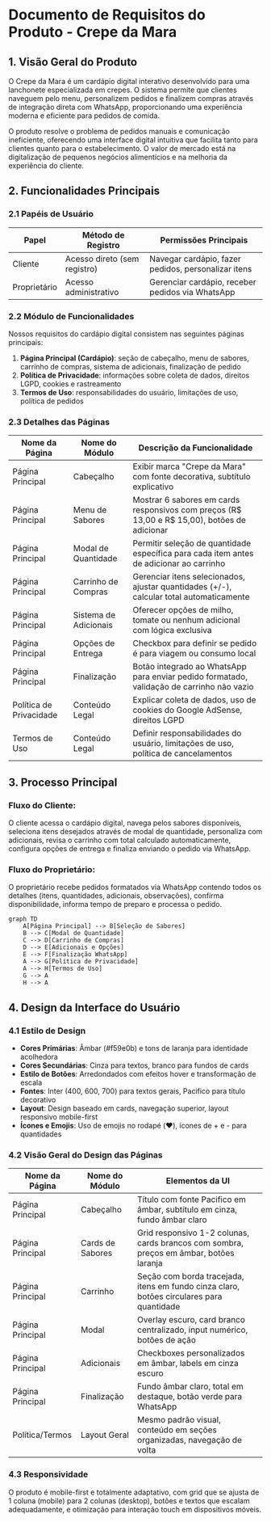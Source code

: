 # Documento de Requisitos do Produto - Crepe da Mara

## 1. Visão Geral do Produto

O Crepe da Mara é um cardápio digital interativo desenvolvido para uma lanchonete especializada em crepes. O sistema permite que clientes naveguem pelo menu, personalizem pedidos e finalizem compras através de integração direta com WhatsApp, proporcionando uma experiência moderna e eficiente para pedidos de comida.

O produto resolve o problema de pedidos manuais e comunicação ineficiente, oferecendo uma interface digital intuitiva que facilita tanto para clientes quanto para o estabelecimento. O valor de mercado está na digitalização de pequenos negócios alimentícios e na melhoria da experiência do cliente.

## 2. Funcionalidades Principais

### 2.1 Papéis de Usuário

| Papel | Método de Registro | Permissões Principais |
|-------|-------------------|----------------------|
| Cliente | Acesso direto (sem registro) | Navegar cardápio, fazer pedidos, personalizar itens |
| Proprietário | Acesso administrativo | Gerenciar cardápio, receber pedidos via WhatsApp |

### 2.2 Módulo de Funcionalidades

Nossos requisitos do cardápio digital consistem nas seguintes páginas principais:

1. **Página Principal (Cardápio)**: seção de cabeçalho, menu de sabores, carrinho de compras, sistema de adicionais, finalização de pedido
2. **Política de Privacidade**: informações sobre coleta de dados, direitos LGPD, cookies e rastreamento
3. **Termos de Uso**: responsabilidades do usuário, limitações de uso, política de pedidos

### 2.3 Detalhes das Páginas

| Nome da Página | Nome do Módulo | Descrição da Funcionalidade |
|----------------|----------------|----------------------------|
| Página Principal | Cabeçalho | Exibir marca "Crepe da Mara" com fonte decorativa, subtítulo explicativo |
| Página Principal | Menu de Sabores | Mostrar 6 sabores em cards responsivos com preços (R$ 13,00 e R$ 15,00), botões de adicionar |
| Página Principal | Modal de Quantidade | Permitir seleção de quantidade específica para cada item antes de adicionar ao carrinho |
| Página Principal | Carrinho de Compras | Gerenciar itens selecionados, ajustar quantidades (+/-), calcular total automaticamente |
| Página Principal | Sistema de Adicionais | Oferecer opções de milho, tomate ou nenhum adicional com lógica exclusiva |
| Página Principal | Opções de Entrega | Checkbox para definir se pedido é para viagem ou consumo local |
| Página Principal | Finalização | Botão integrado ao WhatsApp para enviar pedido formatado, validação de carrinho não vazio |
| Política de Privacidade | Conteúdo Legal | Explicar coleta de dados, uso de cookies do Google AdSense, direitos LGPD |
| Termos de Uso | Conteúdo Legal | Definir responsabilidades do usuário, limitações de uso, política de cancelamentos |

## 3. Processo Principal

### Fluxo do Cliente:
O cliente acessa o cardápio digital, navega pelos sabores disponíveis, seleciona itens desejados através de modal de quantidade, personaliza com adicionais, revisa o carrinho com total calculado automaticamente, configura opções de entrega e finaliza enviando o pedido via WhatsApp.

### Fluxo do Proprietário:
O proprietário recebe pedidos formatados via WhatsApp contendo todos os detalhes (itens, quantidades, adicionais, observações), confirma disponibilidade, informa tempo de preparo e processa o pedido.

```mermaid
graph TD
    A[Página Principal] --> B[Seleção de Sabores]
    B --> C[Modal de Quantidade]
    C --> D[Carrinho de Compras]
    D --> E[Adicionais e Opções]
    E --> F[Finalização WhatsApp]
    A --> G[Política de Privacidade]
    A --> H[Termos de Uso]
    G --> A
    H --> A
```

## 4. Design da Interface do Usuário

### 4.1 Estilo de Design

- **Cores Primárias**: Âmbar (#f59e0b) e tons de laranja para identidade acolhedora
- **Cores Secundárias**: Cinza para textos, branco para fundos de cards
- **Estilo de Botões**: Arredondados com efeitos hover e transformação de escala
- **Fontes**: Inter (400, 600, 700) para textos gerais, Pacifico para título decorativo
- **Layout**: Design baseado em cards, navegação superior, layout responsivo mobile-first
- **Ícones e Emojis**: Uso de emojis no rodapé (❤️), ícones de + e - para quantidades

### 4.2 Visão Geral do Design das Páginas

| Nome da Página | Nome do Módulo | Elementos da UI |
|----------------|----------------|-----------------|
| Página Principal | Cabeçalho | Título com fonte Pacifico em âmbar, subtítulo em cinza, fundo âmbar claro |
| Página Principal | Cards de Sabores | Grid responsivo 1-2 colunas, cards brancos com sombra, preços em âmbar, botões laranja |
| Página Principal | Carrinho | Seção com borda tracejada, itens em fundo cinza claro, botões circulares para quantidade |
| Página Principal | Modal | Overlay escuro, card branco centralizado, input numérico, botões de ação |
| Página Principal | Adicionais | Checkboxes personalizados em âmbar, labels em cinza escuro |
| Página Principal | Finalização | Fundo âmbar claro, total em destaque, botão verde para WhatsApp |
| Política/Termos | Layout Geral | Mesmo padrão visual, conteúdo em seções organizadas, navegação de volta |

### 4.3 Responsividade

O produto é mobile-first e totalmente adaptativo, com grid que se ajusta de 1 coluna (mobile) para 2 colunas (desktop), botões e textos que escalam adequadamente, e otimização para interação touch em dispositivos móveis.